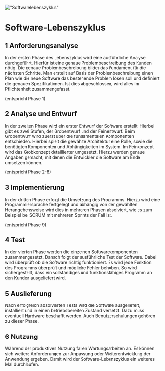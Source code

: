 !["Softwarelebenszyklus"](.softwarelebenszyklus.png)


# Software-Lebenszyklus
## 1 Anforderungsanalyse
In der ersten Phase des Lebenszyklus wird eine ausführliche Analyse durchgeführt. Hierfür ist eine genaue Problembeschreibung des Kunden nötig. Die genaue Problembeschreibung bildet das Fundament für die nächsten Schritte. Man erstellt auf Basis der Problembeschreibung einen Plan wie die neue Software das bestehende Problem lösen soll und definiert die genauen Spezifikationen. Ist dies abgeschlossen, wird alles im Pflichtenheft zusammengefasst.

(entspricht Phase 1)

## 2 Analyse und Entwurf
In der zweiten Phase wird ein erster Entwurf der Software erstellt. Hierbei gibt es zwei Stufen, der Grobentwurf und der Feinentwurf. Beim Grobentwurf wird zuerst über die fundamentalen Komponenten entschieden. Hierbei spielt die gewählte Architektur eine Rolle, sowie die benötigten Komponenten und Abhängigkeiten im System. Im Feinkonzept wird das Grobkonzept detaillierter umgesetzt. Hierzu werden genaue Angaben gemacht, mit denen die Entwickler die Software am Ende umsetzen können.

(entspricht Phase 2-8)

## 3 Implementierung
In der dritten Phase erfolgt die Umsetzung des Programms. Hierzu wird eine Programmiersprache festgelegt und abhängig von der gewählten Herangehensweise wird dies in mehreren Phasen absolviert, wie es zum Beispiel bei SCRUM mit mehreren Sprints der Fall ist.

(entspricht Phase 9)

## 4 Test
In der vierten Phase werden die einzelnen Softwarekomponenten zusammengesetzt. Danach folgt der ausführliche Test der Software. Dabei wird überprüft ob die Software richtig funktioniert. Es wird jede Funktion des Programms überprüft und mögliche Fehler behoben. So wird sichergestellt, dass ein vollständiges und funktionsfähiges Programm an den Kunden ausgeliefert wird. 


## 5 Auslieferung

Nach erfolgreich absolvierten Tests wird die Software ausgeliefert, installiert und in einen betriebsbereiten Zustand versetzt. Dazu muss eventuell Hardware beschafft werden. Auch Benutzerschulungen gehören zu dieser Phase. 

## 6 Nutzung

Während der produktiven Nutzung fallen Wartungsarbeiten an. Es können sich weitere Anforderungen zur Anpassung oder Weiterentwicklung der Anwendung ergeben. Damit wird der Software-Lebenszyklus ein weiteres Mal durchlaufen.
